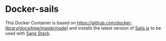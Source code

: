 Docker-sails
============

This Docker Container is based on https://github.com/docker-library/docs/tree/master/node] and installs the latest version of [Sails.js](http://sailsjs.org/) to be used with [Sane Stack](https://github.com/artificialio/sane).
